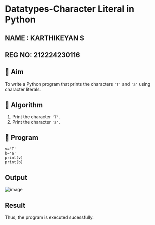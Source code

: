 # Datatypes-Character Literal in Python
## NAME : KARTHIKEYAN S
## REG NO: 212224230116

## 🎯 Aim
To write a Python program that prints the characters `'T'` and `'a'` using character literals.

## 🧠 Algorithm
1. Print the character `'T'`.
2. Print the character `'a'`.

## 🧾 Program
```
v='T'
b='a'
print(v)
print(b)
```
## Output
![image](https://github.com/user-attachments/assets/a41dbb68-7243-4565-8f2b-406f1e4b4d05)

## Result
Thus, the program is executed sucessfully.
